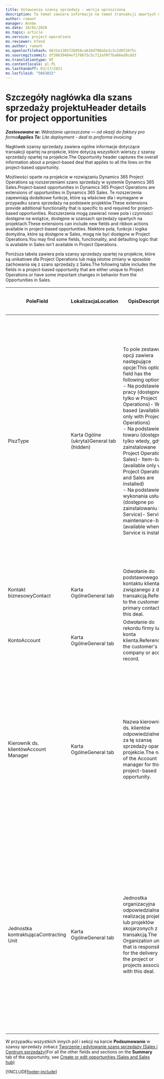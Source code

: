 ```yaml
---
title: Ustawienia szansy sprzedaży - wersja uproszczona
description: Ta temat zawiera informacje na temat transakcji opartych na projektach oraz wierszach szans sprzedaży opartych na projektach.
author: rumant
manager: Annbe
ms.date: 10/01/2020
ms.topic: article
ms.service: project-operations
ms.reviewer: kfend
ms.author: rumant
ms.openlocfilehash: 6631e136572b958ca616d708a5e3c3c2d9f2675c
ms.sourcegitcommit: df30839484ef278675c5c712af0f7ba66ed9cdd3
ms.translationtype: HT
ms.contentlocale: pl-PL
ms.lasthandoff: 03/17/2021
ms.locfileid: "5663832"
---
```

# <a name="header-details-for-project-opportunities"></a><span data-ttu-id="a92fe-103">Szczegóły nagłówka dla szans sprzedaży projektu</span><span class="sxs-lookup"><span data-stu-id="a92fe-103">Header details for project opportunities</span></span>

<span data-ttu-id="a92fe-104">_**Zastosowane w:** Wdrażanie uproszczone — od okazji do faktury pro forma_</span><span class="sxs-lookup"><span data-stu-id="a92fe-104">_**Applies To:** Lite deployment - deal to proforma invoicing_</span></span>

<span data-ttu-id="a92fe-105">Nagłówek szansy sprzedaży zawiera ogólne informacje dotyczące transakcji opartej na projekcie, które dotyczą wszystkich wierszy z szansy sprzedaży opartej na projekcie.</span><span class="sxs-lookup"><span data-stu-id="a92fe-105">The Opportunity header captures the overall information about a project-based deal that applies to all the lines on the project-based opportunity.</span></span>

<span data-ttu-id="a92fe-106">Możliwości oparte na projekcie w rozwiązaniu Dynamics 365 Project Operations są rozszerzeniami szans sprzedaży w systemie Dynamics 365 Sales.</span><span class="sxs-lookup"><span data-stu-id="a92fe-106">Project-based opportunities in Dynamics 365 Project Operations are extensions of opportunities in Dynamics 365 Sales.</span></span> <span data-ttu-id="a92fe-107">Te rozszerzenia zapewniają dodatkowe funkcje, które są właściwe dla i wymagane w przypadku szans sprzedaży na podstawie projektów.</span><span class="sxs-lookup"><span data-stu-id="a92fe-107">These extensions provide additional functionality that is specific to and required for project-based opportunities.</span></span> <span data-ttu-id="a92fe-108">Rozszerzenia mogą zawierać nowe pola i czynności dostępne na wstążce, dostępne w szansach sprzedaży opartych na projektach.</span><span class="sxs-lookup"><span data-stu-id="a92fe-108">These extensions can include new fields and ribbon actions available in project-based opportunities.</span></span> <span data-ttu-id="a92fe-109">Niektóre pola, funkcje i logika domyślna, które są dostępne w Sales, mogą nie być dostępne w Project Operations.</span><span class="sxs-lookup"><span data-stu-id="a92fe-109">You may find some fields, functionality, and defaulting logic that is available in Sales isn't available in Project Operations.</span></span>

<span data-ttu-id="a92fe-110">Poniższa tabela zawiera pola szansy sprzedaży opartej na projekcie, które są unikatowe dla Project Operations lub mają istotne zmiany w sposobie zachowania się z szans sprzedaży z Sales.</span><span class="sxs-lookup"><span data-stu-id="a92fe-110">The following table includes the fields in a project-based opportunity that are either unique to Project Operations or have some important changes in behavior from the Opportunities in Sales.</span></span>

| <span data-ttu-id="a92fe-111">**Pole**</span><span class="sxs-lookup"><span data-stu-id="a92fe-111">**Field**</span></span> | <span data-ttu-id="a92fe-112">**Lokalizacja**</span><span class="sxs-lookup"><span data-stu-id="a92fe-112">**Location**</span></span> | <span data-ttu-id="a92fe-113">**Opis**</span><span class="sxs-lookup"><span data-stu-id="a92fe-113">**Description**</span></span> | <span data-ttu-id="a92fe-114">**Wpływ zmian w dalszych etapach**</span><span class="sxs-lookup"><span data-stu-id="a92fe-114">**Downstream impact**</span></span> |
| --- | --- | --- | --- |
| <span data-ttu-id="a92fe-115">Pisz</span><span class="sxs-lookup"><span data-stu-id="a92fe-115">Type</span></span> | <span data-ttu-id="a92fe-116">Karta Ogólne (ukryta)</span><span class="sxs-lookup"><span data-stu-id="a92fe-116">General tab (hidden)</span></span> | <span data-ttu-id="a92fe-117">To pole zestawu opcji zawiera następujące opcje:</span><span class="sxs-lookup"><span data-stu-id="a92fe-117">This option set field has the following options:</span></span></br><span data-ttu-id="a92fe-118">- Na podstawie pracy (dostępne tylko w Project Operations)</span><span class="sxs-lookup"><span data-stu-id="a92fe-118">- Work-based (available only with Project Operations)</span></span></br><span data-ttu-id="a92fe-119">- Na podstawie towaru (dostępne tylko wtedy, gdy jest zainstalowane Project Operations i Sales)</span><span class="sxs-lookup"><span data-stu-id="a92fe-119">- Item-based (available only when Project Operations and Sales are installed)</span></span></br><span data-ttu-id="a92fe-120">- Na podstawie wykonania usługi (dostępne po zainstalowaniu Field Service)</span><span class="sxs-lookup"><span data-stu-id="a92fe-120">- Service maintenance-based (available when Field Service is installed)</span></span> | <span data-ttu-id="a92fe-121">W przypadku korzystania z aplikacji Project Operations, wartość tego pola jest automatycznie ustawiana na **Na podstawie pracy**, co klasyfikuje szansę sprzedaży jako opartą na projekcie.</span><span class="sxs-lookup"><span data-stu-id="a92fe-121">When you use Project Operations, this field value is automatically set to **Work-based** which classifies the Opportunity as project-based.</span></span> <span data-ttu-id="a92fe-122">Szansa sprzedaży oparta na projekcie jest wymagana do włączenia wszystkich rozszerzeń specyficznych dla danego projektu i funkcji w ramach procesu sprzedaży na niższym szczeblu w zakresie omawianej transakcji.</span><span class="sxs-lookup"><span data-stu-id="a92fe-122">An Opportunity should be project-based to enable all project-specific extensions and functionality in the downstream sales process for this deal.</span></span> |
| <span data-ttu-id="a92fe-123">Kontakt biznesowy</span><span class="sxs-lookup"><span data-stu-id="a92fe-123">Contact</span></span> | <span data-ttu-id="a92fe-124">Karta Ogólne</span><span class="sxs-lookup"><span data-stu-id="a92fe-124">General tab</span></span> | <span data-ttu-id="a92fe-125">Odwołanie do podstawowego kontaktu klienta związanego z daną transakcją.</span><span class="sxs-lookup"><span data-stu-id="a92fe-125">Reference to the customer's primary contact for this deal.</span></span> | |
| <span data-ttu-id="a92fe-126">Konto</span><span class="sxs-lookup"><span data-stu-id="a92fe-126">Account</span></span> | <span data-ttu-id="a92fe-127">Karta Ogólne</span><span class="sxs-lookup"><span data-stu-id="a92fe-127">General tab</span></span> | <span data-ttu-id="a92fe-128">Odwołanie do rekordu firmy lub konta klienta.</span><span class="sxs-lookup"><span data-stu-id="a92fe-128">Reference to the customer's company or account record.</span></span> | |
| <span data-ttu-id="a92fe-129">Kierownik ds. klientów</span><span class="sxs-lookup"><span data-stu-id="a92fe-129">Account Manager</span></span> | <span data-ttu-id="a92fe-130">Karta Ogólne</span><span class="sxs-lookup"><span data-stu-id="a92fe-130">General tab</span></span> | <span data-ttu-id="a92fe-131">Nazwa kierownika ds. klientów odpowiedzialnego za tę szansę sprzedaży opartą na projekcie.</span><span class="sxs-lookup"><span data-stu-id="a92fe-131">The name of the Account manager for this project-based opportunity.</span></span> | <span data-ttu-id="a92fe-132">Kierownik ds. klientów jest odpowiedzialny za zarządzanie relacjami z klientem podczas realizacji tego projektu.</span><span class="sxs-lookup"><span data-stu-id="a92fe-132">The Account manager is responsible for managing the relationship with the customer through the completion of this project.</span></span> <span data-ttu-id="a92fe-133">Bazując na zasobie możliwym do rezerwacji powiązanym z kierownikiem ds. klientów, jednostka kontraktująca będzie domyślnie wybrana.</span><span class="sxs-lookup"><span data-stu-id="a92fe-133">Based on the bookable resource record tied to the Account manager, the contracting unit is defaulted.</span></span> |
| <span data-ttu-id="a92fe-134">Jednostka kontraktująca</span><span class="sxs-lookup"><span data-stu-id="a92fe-134">Contracting Unit</span></span> | <span data-ttu-id="a92fe-135">Karta Ogólne</span><span class="sxs-lookup"><span data-stu-id="a92fe-135">General tab</span></span> | <span data-ttu-id="a92fe-136">Jednostka organizacyjna odpowiedzialna za realizację projektu lub projektów skojarzonych z tą transakcją.</span><span class="sxs-lookup"><span data-stu-id="a92fe-136">The Organization unit that is responsible for the delivery of the project or projects associated with this deal.</span></span> | <span data-ttu-id="a92fe-137">Jednostka zamawiająca to wydział firmy, który będzie odpowiedzialny za ukończenie projektu po zamknięciu transakcji.</span><span class="sxs-lookup"><span data-stu-id="a92fe-137">The contracting unit is the division of the company that will complete the project(s) after the deal is closed.</span></span> <span data-ttu-id="a92fe-138">Każda jednostka zamawiająca korzysta z jakiejś waluty, i ta waluta jest używana do raportowania szacowanych i rzeczywistych kosztów poniesionych podczas projektu.</span><span class="sxs-lookup"><span data-stu-id="a92fe-138">Every contracting unit has a currency, and this currency is used to report estimated and actual costs incurred during the project.</span></span> |

<span data-ttu-id="a92fe-139">W przypadku wszystkich innych pól i sekcji na karcie **Podsumowanie** w szansy sprzedaży zobacz [Tworzenie i edytowanie szans sprzedaży (Sales i Centrum sprzedaży)](https://docs.microsoft.com/dynamics365/sales-enterprise/create-edit-opportunity-sales)</span><span class="sxs-lookup"><span data-stu-id="a92fe-139">For all the other fields and sections on the **Summary** tab of the opportunity, see [Create or edit opportunities (Sales and Sales hub)](https://docs.microsoft.com/dynamics365/sales-enterprise/create-edit-opportunity-sales)</span></span>


[!INCLUDE[footer-include](../../includes/footer-banner.md)]
